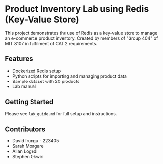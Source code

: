 # Product Inventory Lab using Redis (Key-Value Store)

This project demonstrates the use of Redis as a key-value store to manage an e-commerce product inventory. Created by members of "Group 404" of MIT 8107 in fulfilment of CAT 2 requirements.

## Features
- Dockerized Redis setup
- Python scripts for importing and managing product data
- Sample dataset with 20 products
- Lab manual

## Getting Started
Please see `lab_guide.md` for full setup and instructions.

## Contributors
- David Irungu - 223405
- Sarah Mongare
- Allan Logedi
- Stephen Okwiri
